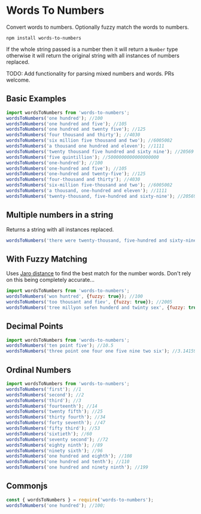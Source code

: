 # Words To Numbers

Convert words to numbers. Optionally fuzzy match the words to numbers.

```
npm install words-to-numbers
```

If the whole string passed is a number then it will return a `Number` type otherwise it will return the original string with all instances of numbers replaced.

TODO: Add functionality for parsing mixed numbers and words. PRs welcome.

## Basic Examples

```javascript
import wordsToNumbers from 'words-to-numbers';
wordsToNumbers('one hundred'); //100
wordsToNumbers('one hundred and five'); //105
wordsToNumbers('one hundred and twenty five'); //125
wordsToNumbers('four thousand and thirty'); //4030
wordsToNumbers('six million five thousand and two'); //6005002
wordsToNumbers('a thousand one hundred and eleven'); //1111
wordsToNumbers('twenty thousand five hundred and sixty nine'); //20569
wordsToNumbers('five quintillion'); //5000000000000000000
wordsToNumbers('one-hundred'); //100
wordsToNumbers('one-hundred and five'); //105
wordsToNumbers('one-hundred and twenty-five'); //125
wordsToNumbers('four-thousand and thirty'); //4030
wordsToNumbers('six-million five-thousand and two'); //6005002
wordsToNumbers('a thousand, one-hundred and eleven'); //1111
wordsToNumbers('twenty-thousand, five-hundred and sixty-nine'); //20569
```

## Multiple numbers in a string

Returns a string with all instances replaced.

```javascript
wordsToNumbers('there were twenty-thousand, five-hundred and sixty-nine X in the five quintillion Y')) // 'there were 20569 X in the 5000000000000000000 Y'
```

## With Fuzzy Matching

Uses [Jaro distance](http://yomguithereal.github.io/clj-fuzzy/javascript.html#jaro) to find the best match for the number words. Don't rely on this being completely accurate...

```javascript
import wordsToNumbers from 'words-to-numbers';
wordsToNumbers('won huntred', {fuzzy: true}); //100
wordsToNumbers('too thousant and fiev', {fuzzy: true}); //2005
wordsToNumbers('tree millyon sefen hunderd and twinty sex', {fuzzy: true}); //3000726
```

## Decimal Points

```javascript
import wordsToNumbers from 'words-to-numbers';
wordsToNumbers('ten point five'); //10.5
wordsToNumbers('three point one four one five nine two six'); //3.1415926
```

## Ordinal Numbers

```javascript
import wordsToNumbers from 'words-to-numbers';
wordsToNumbers('first'); //1
wordsToNumbers('second'); //2
wordsToNumbers('third'); //3
wordsToNumbers('fourteenth'); //14
wordsToNumbers('twenty fifth'); //25
wordsToNumbers('thirty fourth'); //34
wordsToNumbers('forty seventh'); //47
wordsToNumbers('fifty third'); //53
wordsToNumbers('sixtieth'); //60
wordsToNumbers('seventy second'); //72
wordsToNumbers('eighty ninth'); //89
wordsToNumbers('ninety sixth'); //96
wordsToNumbers('one hundred and eighth'); //108
wordsToNumbers('one hundred and tenth'); //110
wordsToNumbers('one hundred and ninety ninth'); //199
```

## Commonjs

```javascript
const { wordsToNumbers } = require('words-to-numbers');
wordsToNumbers('one hundred'); //100;
```
